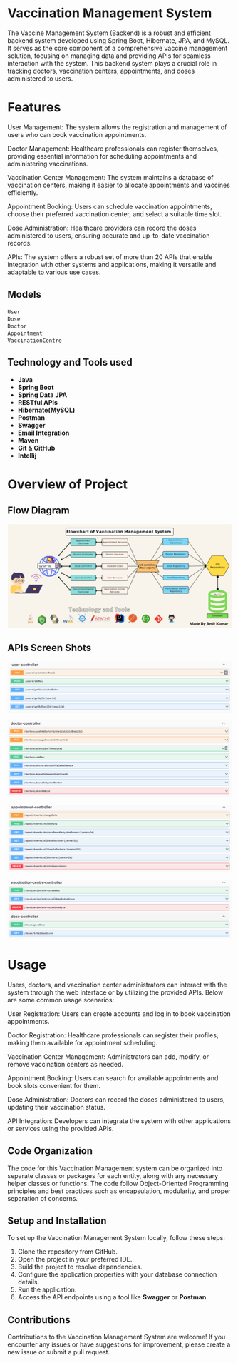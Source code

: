 # Vaccination Management System

The Vaccine Management System (Backend) is a robust and efficient backend system developed using Spring Boot, Hibernate, JPA, and MySQL. It serves as the core component of a comprehensive vaccine management solution, focusing on managing data and providing APIs for seamless interaction with the system. This backend system plays a crucial role in tracking doctors, vaccination centers, appointments, and doses administered to users.

# Features
User Management: The system allows the registration and management of users who can book vaccination appointments.

Doctor Management: Healthcare professionals can register themselves, providing essential information for scheduling appointments and administering vaccinations.

Vaccination Center Management: The system maintains a database of vaccination centers, making it easier to allocate appointments and vaccines efficiently.

Appointment Booking: Users can schedule vaccination appointments, choose their preferred vaccination center, and select a suitable time slot.

Dose Administration: Healthcare providers can record the doses administered to users, ensuring accurate and up-to-date vaccination records.

APIs: The system offers a robust set of more than 20 APIs that enable integration with other systems and applications, making it versatile and adaptable to various use cases.












## Models
    User
    Dose
    Doctor
    Appointment
    VaccinationCentre

## Technology and Tools used
  * **Java**
  * **Spring Boot**
  * **Spring Data JPA**
  * **RESTful APIs**
  * **Hibernate(MySQL)**
  * **Postman**
  * **Swagger**
  * **Email Integration**
  * **Maven**
  * **Git & GitHub**
  * **Intellij**
# Overview of Project

## Flow Diagram
![flowchart.png](src%2Fmain%2Fjava%2Fcom%2Fexample%2FvaccineManagementSystem%2FImages%2Fflowchart.png)
## APIs Screen Shots

![User.png](src%2Fmain%2Fjava%2Fcom%2Fexample%2FvaccineManagementSystem%2FImages%2FUser.png)

![Doctor.png](src%2Fmain%2Fjava%2Fcom%2Fexample%2FvaccineManagementSystem%2FImages%2FDoctor.png)

![Appointment.png](src%2Fmain%2Fjava%2Fcom%2Fexample%2FvaccineManagementSystem%2FImages%2FAppointment.png)

![Centre And Dose.png](src%2Fmain%2Fjava%2Fcom%2Fexample%2FvaccineManagementSystem%2FImages%2FCentre%20And%20Dose.png)

# Usage
Users, doctors, and vaccination center administrators can interact with the system through the web interface or by utilizing the provided APIs. Below are some common usage scenarios:

User Registration: Users can create accounts and log in to book vaccination appointments.

Doctor Registration: Healthcare professionals can register their profiles, making them available for appointment scheduling.

Vaccination Center Management: Administrators can add, modify, or remove vaccination centers as needed.

Appointment Booking: Users can search for available appointments and book slots convenient for them.

Dose Administration: Doctors can record the doses administered to users, updating their vaccination status.

API Integration: Developers can integrate the system with other applications or services using the provided APIs.





## Code Organization
The code for this Vaccination Management system can be organized into separate classes or packages for each entity, along with any necessary helper classes or functions. The code follow Object-Oriented Programming principles and best practices such as encapsulation, modularity, and proper separation of concerns.

## Setup and Installation
To set up the Vaccination Management System locally, follow these steps:

1. Clone the repository from GitHub.
2. Open the project in your preferred IDE.
3. Build the project to resolve dependencies.
4. Configure the application properties with your database connection details.
5. Run the application.
6. Access the API endpoints using a tool like **Swagger** or **Postman**.
## Contributions
Contributions to the Vaccination Management System are welcome! If you encounter any issues or have suggestions for improvement, please create a new issue or submit a pull request.
